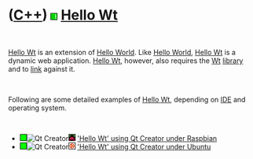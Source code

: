 



 

 

 

 

 

([C++](Cpp.md)) ![Wt](PicWt.png) [Hello Wt](CppHelloWt.md)
============================================================

 

[Hello Wt](CppHelloWt.md) is an extension of [Hello
World](CppHelloWorld.md). Like [Hello World](CppHelloWorld.md), [Hello
Wt](CppHelloWt.md) is a dynamic web application. [Hello
Wt](CppHelloWt.md), however, also requires the [Wt](CppWt.md)
[library](CppLibrary.md) and to [link](CppLink.md) against it.

 

Following are some detailed examples of [Hello Wt](CppHelloWt.md),
depending on [IDE](CppIde.md) and operating system.

 

-   ![OKAY](PicGreen.png)![Qt
    Creator](PicQtCreator.png)![Raspbian](PicRaspbian.png) ['Hello Wt'
    using Qt Creator under Raspbian](CppHelloWtQtCreatorRaspbian.md)
-   ![OKAY](PicGreen.png)![Qt
    Creator](PicQtCreator.png)![Ubuntu](PicUbuntu.png) ['Hello Wt' using
    Qt Creator under Ubuntu](CppHelloWtQtCreatorUbuntu.md)

 

 

 

 

 





 




